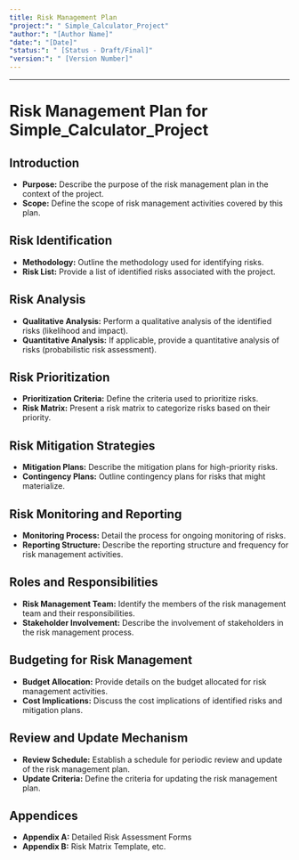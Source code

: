 ```yaml
---
title: Risk Management Plan
"project:": " Simple_Calculator_Project"
"author:": "[Author Name]"
"date:": "[Date]"
"status:": " [Status - Draft/Final]"
"version:": " [Version Number]"
---
```

---
# Risk Management Plan for Simple_Calculator_Project

## Introduction

- **Purpose:** Describe the purpose of the risk management plan in the context of the project.
- **Scope:** Define the scope of risk management activities covered by this plan.

## Risk Identification

- **Methodology:** Outline the methodology used for identifying risks.
- **Risk List:** Provide a list of identified risks associated with the project.

## Risk Analysis

- **Qualitative Analysis:** Perform a qualitative analysis of the identified risks (likelihood and impact).
- **Quantitative Analysis:** If applicable, provide a quantitative analysis of risks (probabilistic risk assessment).

## Risk Prioritization

- **Prioritization Criteria:** Define the criteria used to prioritize risks.
- **Risk Matrix:** Present a risk matrix to categorize risks based on their priority.

## Risk Mitigation Strategies

- **Mitigation Plans:** Describe the mitigation plans for high-priority risks.
- **Contingency Plans:** Outline contingency plans for risks that might materialize.

## Risk Monitoring and Reporting

- **Monitoring Process:** Detail the process for ongoing monitoring of risks.
- **Reporting Structure:** Describe the reporting structure and frequency for risk management activities.

## Roles and Responsibilities

- **Risk Management Team:** Identify the members of the risk management team and their responsibilities.
- **Stakeholder Involvement:** Describe the involvement of stakeholders in the risk management process.

## Budgeting for Risk Management

- **Budget Allocation:** Provide details on the budget allocated for risk management activities.
- **Cost Implications:** Discuss the cost implications of identified risks and mitigation plans.

## Review and Update Mechanism

- **Review Schedule:** Establish a schedule for periodic review and update of the risk management plan.
- **Update Criteria:** Define the criteria for updating the risk management plan.

## Appendices

- **Appendix A:** Detailed Risk Assessment Forms
- **Appendix B:** Risk Matrix Template, etc.

